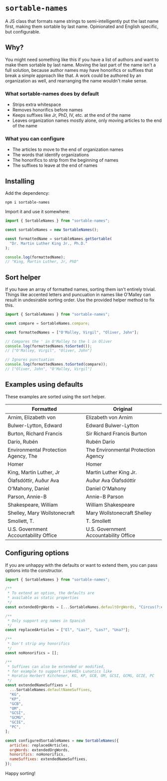 # `sortable-names`

A JS class that formats name strings to semi-intelligently put the last name first, making them sortable by last name. Opinionated and English specific, but configurable.

## Why?

You might need something like this if you have a list of authors and want to make them sortable by last name. Moving the last part of the name isn't a full solution, because author names may have honorifics or suffixes that break a simple approach like that. A work could be authored by an organization as well, and rearranging the name wouldn't make sense.

### What sortable-names does by default

- Strips extra whitespace
- Removes honorifics before names
- Keeps suffixes like Jr, PhD, IV, etc. at the end of the name
- Leaves organization names mostly alone, only moving articles to the end of the name

### What you can configure

- The articles to move to the end of organization names
- The words that identify organizations
- The honorifics to strip from the beginning of names
- The suffixes to leave at the end of names

## Installing

Add the dependency:

`npm i sortable-names`

Import it and use it somewhere:

```js
import { SortableNames } from "sortable-names";

const sortableNames = new SortableNames();

const formattedName = sortableNames.getSortable(
  "Dr. Martin Luther King Jr., Ph.D."
);

console.log(formattedName);
// "King, Martin Luther, Jr, PhD"
```

## Sort helper

If you have an array of formatted names, sorting them isn't entirely trivial. Things like accented letters and puncuation in names like O'Malley can result in undesirable sorting order. Use the provided helper method to fix this.

```js
import { SortableNames } from "sortable-names";

const compare = SortableNames.compare;

const formattedNames = ["O'Malley, Virgil", "Oliver, John"];

// Compares the ' in O'Malley to the l in Oliver
console.log(formattedNames.toSorted());
// ["O'Malley, Virgil", "Oliver, John"]

// Ignores punctuation
console.log(formattedNames.toSorted(compare));
// ["Oliver, John", "O'Malley, Virgil"]
```

## Examples using defaults

These examples are sorted using the sort helper.

| Formatted                             | Original                              |
| ------------------------------------- | ------------------------------------- |
| Arnim, Elizabeth von                  | Elizabeth von Arnim                   |
| Bulwer-Lytton, Edward                 | Edward Bulwer-Lytton                  |
| Burton, Richard Francis               | Sir Richard Francis Burton            |
| Darío, Rubén                          | Rubén Darío                           |
| Environmental Protection Agency, The  | The Environmental Protection Agency   |
| Homer                                 | Homer                                 |
| King, Martin Luther, Jr               | Martin Luther King Jr.                |
| Ólafsdóttir, Auður Ava                | Auður Ava Ólafsdóttir                 |
| O'Mahony, Daniel                      | Daniel O'Mahony                       |
| Parson, Annie-B                       | Annie-B Parson                        |
| Shakespeare, William                  | William Shakespeare                   |
| Shelley, Mary Wollstonecraft          | Mary Wollstonecraft Shelley           |
| Smollett, T.                          | T. Smollett                           |
| U.S. Government Accountability Office | U.S. Government Accountability Office |

## Configuring options

If you are unhappy with the defaults or want to extend them, you can pass options into the constructor.

```js
import { SortableNames } from "sortable-names";

/**
 * To extend an option, the defaults are
 * available as static properties
 */
const extendedOrgWords = [...SortableNames.defaultOrgWords, "Circus(?:es)"];

/**
 * Only support org names in Spanish
 */
const replacedArticles = ["El", "Las?", "Los?", "Una?"];

/**
 * Don't strip any honorifics
 */
const noHonorifics = [];

/**
 * Suffixes can also be extended or modified,
 * for example to support LinkedIn Lunatics like
 * Horatio Herbert Kitchener, KG, KP, GCB, OM, GCSI, GCMG, GCIE, PC
 */
const extendedNameSuffixes = [
  ...SortableNames.defaultNameSuffixes,
  "KG",
  "KP",
  "GCB",
  "OM",
  "GCSI",
  "GCMG",
  "GCIE",
  "PC",
];

const configuredSortableNames = new SortableNames({
  articles: replacedArticles,
  orgWords: extendedOrgWords,
  honorifics: noHonorifics,
  nameSuffixes: extendedNameSuffixes,
});
```

Happy sorting!
